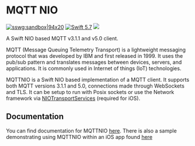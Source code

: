 # MQTT NIO

[![sswg:sandbox|94x20](https://img.shields.io/badge/sswg-sandbox-lightgrey.svg)](https://github.com/swift-server/sswg/blob/master/process/incubation.md#sandbox-level)
[<img src="http://img.shields.io/badge/swift-5.7-brightgreen.svg" alt="Swift 5.7" />](https://swift.org)
[<img src="https://github.com/adam-fowler/mqtt-nio/workflows/CI/badge.svg" />](https://github.com/adam-fowler/mqtt-nio/workflows/CI/badge.svg)

A Swift NIO based MQTT v3.1.1 and v5.0 client.

MQTT (Message Queuing Telemetry Transport) is a lightweight messaging protocol that was developed by IBM and first released in 1999. It uses the pub/sub pattern and translates messages between devices, servers, and applications. It is commonly used in Internet of things (IoT) technologies.

MQTTNIO is a Swift NIO based implementation of a MQTT client. It supports both MQTT versions 3.1.1 and 5.0, connections made through WebSockets and TLS. It can be setup to run with Posix sockets or use the Network framework via [NIOTransportServices](https://github.com/apple/swift-nio-transport-services) (required for iOS).

## Documentation

You can find documentation for MQTTNIO
[here](https://swift-server-community.github.io/mqtt-nio/documentation/mqttnio/). There is also a sample demonstrating using MQTTNIO within an iOS app found [here](https://github.com/adam-fowler/EmCuTeeTee)
